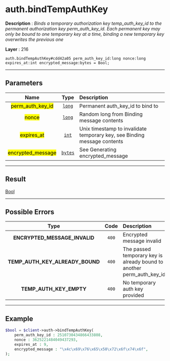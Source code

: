 # auth.bindTempAuthKey

**Description** : *Binds a temporary authorization key temp\_auth\_key\_id to the permanent authorization key perm\_auth\_key\_id\. Each permanent key may only be bound to one temporary key at a time, binding a new temporary key overwrites the previous one*

**Layer** : 216

```tl
auth.bindTempAuthKey#cdd42a05 perm_auth_key_id:long nonce:long expires_at:int encrypted_message:bytes = Bool;
```

---

## Parameters

| Name | Type | Description |
| :---: | :---: | :--- |
| <mark>perm_auth_key_id</mark> | [`long`](type/long) | Permanent auth_key_id to bind to |
| <mark>nonce</mark> | [`long`](type/long) | Random long from Binding message contents |
| <mark>expires_at</mark> | [`int`](type/int) | Unix timestamp to invalidate temporary key, see Binding message contents |
| <mark>encrypted_message</mark> | [`bytes`](type/bytes) | See Generating encrypted_message |

---

## Result

[Bool](type/Bool)

---

## Possible Errors

| Type | Code | Description |
| :---: | :---: | :--- |
| **ENCRYPTED_MESSAGE_INVALID** | `400` | Encrypted message invalid |
| **TEMP_AUTH_KEY_ALREADY_BOUND** | `400` | The passed temporary key is already bound to another perm_auth_key_id |
| **TEMP_AUTH_KEY_EMPTY** | `400` | No temporary auth key provided |

---

## Example

```php
$bool = $client->auth->bindTempAuthKey(
	perm_auth_key_id : 2510730434866433808,
	nonce : 3625221484049437293,
	expires_at : 9,
	encrypted_message : "\x4c\x69\x76\x65\x50\x72\x6f\x74\x6f",
);
```